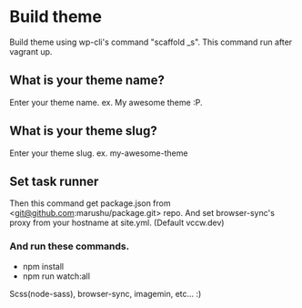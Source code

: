 # Build theme
Build theme using wp-cli's command "scaffold \_s".
This command run after vagrant up.

## What is your theme name?
Enter your theme name. ex. My awesome theme :P.

## What is your theme slug?
Enter your theme slug. ex. my-awesome-theme

## Set task runner
Then this command get package.json from <git@github.com:marushu/package.git> repo.
And set browser-sync's proxy from your hostname at site.yml. (Default vccw.dev)

### And run these commands.
* npm install
* npm run watch:all

Scss(node-sass), browser-sync, imagemin, etc... :)
